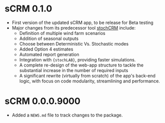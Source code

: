 # sCRM 0.1.0
- First version of the updated sCRM app, to be release for Beta testing
- Major changes from its predecessor tool [stochCRM](https://github.com/dmpstats/stochCRM) include:
  - Definition of multiple wind farm scenarios
  - Addition of seasonal outputs
  - Choose between Deterministic Vs. Stochastic modes
  - Added Option 4 estimates
  - Automated report generation
  - Integration with `{stochLAB}`, providing faster simulations.
  - A complete re-design of the web-app structure to tackle the substantial
  increase in the number of required inputs
  - A significant rewrite (virtually from scratch) of the app's back-end logic,
  with focus on code modularity, streamlining and performance.

# sCRM 0.0.0.9000

* Added a `NEWS.md` file to track changes to the package.
